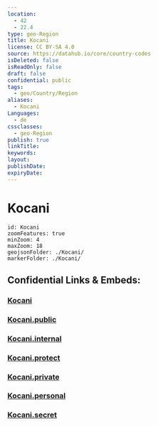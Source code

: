 ```yaml
---
location:
  - 42
  - 22.4
type: geo-Region
title: Kocani
license: CC BY-SA 4.0
source: https://datahub.io/core/country-codes
isDeleted: false
isReadOnly: false
draft: false
confidential: public
tags:
  - geo/Country/Region
aliases:
  - Kocani
Languages:
  - de
cssclasses:
  - geo-Region
publish: true
linkTitle:
keywords:
layout:
publishDate:
expiryDate:
---
```


# Kocani

```leaflet
id: Kocani
zoomFeatures: true 
minZoom: 4 
maxZoom: 18
geojsonFolder: ./Kocani/
markerFolder: ./Kocani/
```


## Confidential Links & Embeds: 

### [Kocani](/_Standards/Earth/Continent/Europe/Europe~South/Macedonia~North/Municipalities~Macedonia/Kocani.md) 

### [Kocani.public](/_public/Earth/Continent/Europe/Europe~South/Macedonia~North/Municipalities~Macedonia/Kocani.public.md) 

### [Kocani.internal](/_internal/Earth/Continent/Europe/Europe~South/Macedonia~North/Municipalities~Macedonia/Kocani.internal.md) 

### [Kocani.protect](/_protect/Earth/Continent/Europe/Europe~South/Macedonia~North/Municipalities~Macedonia/Kocani.protect.md) 

### [Kocani.private](/_private/Earth/Continent/Europe/Europe~South/Macedonia~North/Municipalities~Macedonia/Kocani.private.md) 

### [Kocani.personal](/_personal/Earth/Continent/Europe/Europe~South/Macedonia~North/Municipalities~Macedonia/Kocani.personal.md) 

### [Kocani.secret](/_secret/Earth/Continent/Europe/Europe~South/Macedonia~North/Municipalities~Macedonia/Kocani.secret.md)

